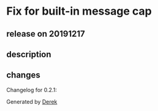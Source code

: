 # Fix for built-in message cap

## release on 20191217

## description

## changes

Changelog for 0.2.1:

Generated by <a href="https://github.com/alexellis/derek/">Derek</a>

